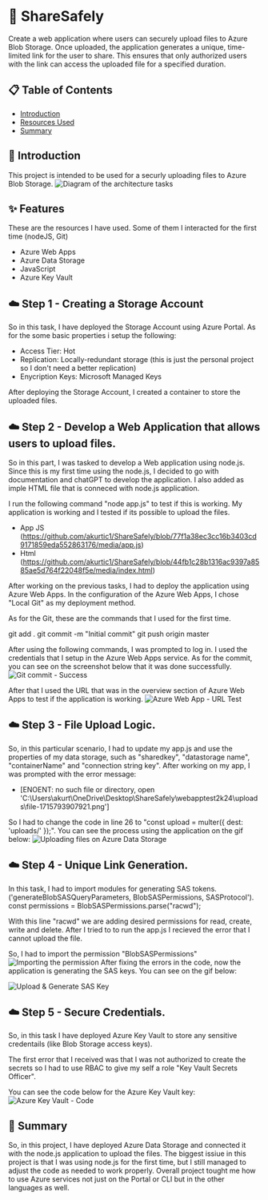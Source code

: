 # 🚀 ShareSafely

Create a web application where users can securely upload files to Azure Blob Storage. Once uploaded, the application generates a unique, time-limited link for the user to share. This ensures that only authorized users with the link can access the uploaded file for a specified duration.

## 📋 Table of Contents

- [Introduction](#introduction)
- [Resources Used](#features)
- [Summary](#summary)

## 🌟 Introduction

This project is intended to be used for a securly uploading files to Azure Blob Storage.
![Diagram of the architecture tasks](./media/diagram-sharesafely.png)

## ✨ Features

These are the resources I have used. Some of them I interacted for the first time (nodeJS, Git)

+ Azure Web Apps
+ Azure Data Storage
+ JavaScript
+ Azure Key Vault

## ☁️ Step 1 - Creating a Storage Account

So in this task, I have deployed the Storage Account using Azure Portal.
As for the some basic properties i setup the following:

+ Access Tier: Hot
+ Replication: Locally-redundant storage (this is just the personal project so I don't need a better replication)
+ Enycription Keys: Microsoft Managed Keys

After deploying the Storage Account, I created a container to store the uploaded files.

## ☁️ Step 2 - Develop a Web Application that allows users to upload files. 

So in this part, I was tasked to develop a Web application using node.js.
Since this is my first time using the node.js, I decided to go with documentation and chatGPT to develop the application.
I also added as imple HTML file that is conneced with node.js application.

I run the following command "node app.js" to test if this is working.
My application is working and I tested if its possible to upload the files.

+ App JS (https://github.com/akurtic1/ShareSafely/blob/77f1a38ec3cc16b3403cd9171859eda552863176/media/app.js)
+ Html (https://github.com/akurtic1/ShareSafely/blob/44fb1c28b1316ac9397a8585ae5d764f22048f5e/media/index.html)

After working on the previous tasks, I had to deploy the application using Azure Web Apps.
In the configuration of the Azure Web Apps, I chose "Local Git" as my deployment method.

As for the Git, these are the commands that I used for the first time.

git add .
git commit -m "Initial commit"
git push origin master

After using the following commands, I was prompted to log in. I used the credentials that I setup
in the Azure Web Apps service. As for the commit, you can see on the screenshot below that it was done successfully.
![Git commit - Success](./media/git-commit-success.png)

After that I used the URL that was in the overview section of Azure Web Apps to test if the application is working.
![Azure Web App - URL Test](./media/url-test.gif)

## ☁️ Step 3 - File Upload Logic. 

So, in this particular scenario, I had to update my app.js and use the properties
of my data storage, such as "sharedkey", "datastorage name", "containerName" and "connection string key". After working on my app, I was prompted with the error message:

+ [ENOENT: no such file or directory, open 'C:\Users\akurt\OneDrive\Desktop\ShareSafely\webapptest2k24\uploads\file-1715793907921.png']

So I had to change the code in line 26 to "const upload = multer({ dest: 'uploads/' });".
You can see the process using the application on the gif below:
![Uploading files on Azure Data Storage](./media/upload-file-test.gif)

## ☁️ Step 4 - Unique Link Generation. 

In this task, I had to import modules for generating SAS tokens.
('generateBlobSASQueryParameters, BlobSASPermissions, SASProtocol').
 const permissions = BlobSASPermissions.parse("racwd");

 With this line "racwd" we are adding desired permissions for read, create, write and delete.
 After I tried to to run the app.js I recieved the error that I cannot upload the file.

So, I had to import the permission "BlobSASPermissions"
![Importing the permission](./media/import-perm-task4.png)
After fixing the errors in the code, now the application is generating
the SAS keys. You can see on the gif below:

![Upload & Generate SAS Key](./media/generate-sas.gif)

## ☁️ Step 5 - Secure Credentials. 

So, in this task I have deployed Azure Key Vault to store any sensitive credentails (like Blob Storage access keys).

The first error that I received was that I was not authorized to create the
secrets so I had to use RBAC to give my self a role "Key Vault Secrets Officer".

You can see the code below for the Azure Key Vault key:
![Azure Key Vault - Code](./media/azure-key-vault-task5.png)


## 📖 Summary

So, in this project, I have deployed Azure Data Storage and connected it with the
node.js application to upload the files. The biggest issiue in this project is that I was
using node.js for the first time, but I still managed to adjust the code as needed to work properly.
Overall project tought me how to use Azure services not just on the Portal or CLI but in the other
languages as well.
